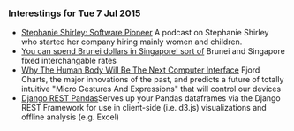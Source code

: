 ### Interestings for Tue 7 Jul 2015

- [Stephanie Shirley: Software Pioneer](http://www.bbc.co.uk/programmes/p002w557/episodes/downloads.rss) A podcast on Stephanie Shirley who started her company hiring mainly women and children.
- [You can spend Brunei dollars in Singapore! sort of](http://www.reddit.com/r/singapore/comments/2lv6kl/eli5_why_does_singapore_and_brunei_have_fixed/) Brunei and Singapore fixed interchangable rates
- [Why The Human Body Will Be The Next Computer Interface](http://www.fastcodesign.com/1671960/why-the-human-body-will-be-the-next-computer-interface) Fjord Charts, the major innovations of the past, and predicts a future of totally intuitive "Micro Gestures And Expressions" that will control our devices
- [Django REST Pandas](https://github.com/wq/django-rest-pandas)Serves up your Pandas dataframes via the Django REST Framework for use in client-side (i.e. d3.js) visualizations and offline analysis (e.g. Excel)
